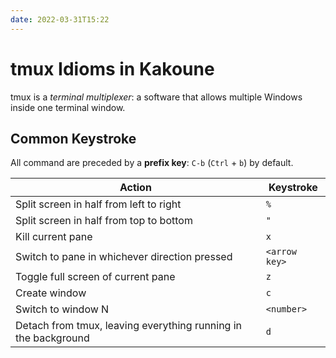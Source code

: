 ```yaml
---
date: 2022-03-31T15:22
---
```


tmux Idioms in Kakoune
======================

tmux is a *terminal multiplexer*: a software that allows multiple
Windows inside one terminal window.

Common Keystroke
----------------

All command are preceded by a **prefix key**: `C-b` (`Ctrl` + `b`) by
default.

| Action                                                         | Keystroke     |
|----------------------------------------------------------------|---------------|
| Split screen in half from left to right                        | `%`           |
| Split screen in half from top to bottom                        | `"`           |
| Kill current pane                                              | `x`           |
| Switch to pane in whichever direction pressed                  | `<arrow key>` |
| Toggle full screen of current pane                             | `z`           |
| Create window                                                  | `c`           |
| Switch to window N                                             | `<number>`    |
| Detach from tmux, leaving everything running in the background | `d`           |
